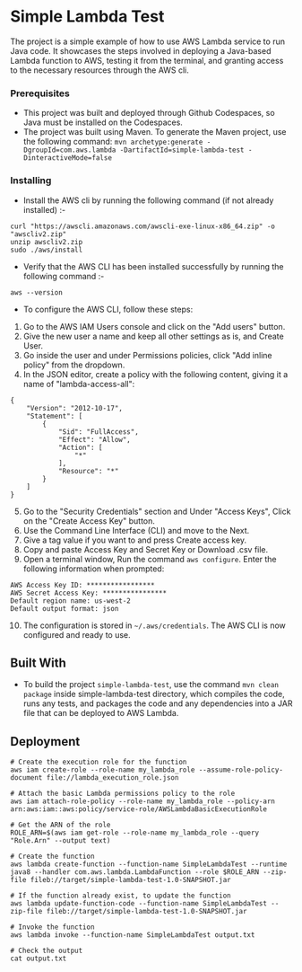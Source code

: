# Simple Lambda Test

The project is a simple example of how to use AWS Lambda service to run Java code. It showcases the steps involved in deploying a Java-based Lambda function to AWS, testing it from the terminal, and granting access to the necessary resources through the AWS cli.

### Prerequisites

* This project was built and deployed through Github Codespaces, so Java must be installed on the Codespaces. 
* The project was built using Maven. To generate the Maven project, use the following command: 
`mvn archetype:generate -DgroupId=com.aws.lambda -DartifactId=simple-lambda-test -DinteractiveMode=false`

### Installing

* Install the AWS cli by running the following command (if not already installed) :-
```
curl "https://awscli.amazonaws.com/awscli-exe-linux-x86_64.zip" -o "awscliv2.zip"
unzip awscliv2.zip
sudo ./aws/install
```

* Verify that the AWS CLI has been installed successfully by running the following command :-

```
aws --version
```

* To configure the AWS CLI, follow these steps:
1. Go to the AWS IAM Users console and click on the "Add users" button.
2. Give the new user a name and keep all other settings as is, and Create User.
3. Go inside the user and under Permissions policies, click "Add inline policy" from the dropdown.
4. In the JSON editor, create a policy with the following content, giving it a name of "lambda-access-all":
```
{
    "Version": "2012-10-17",
    "Statement": [
        {
            "Sid": "FullAccess",
            "Effect": "Allow",
            "Action": [
                "*"
            ],
            "Resource": "*"
        }
    ]
}
```
5. Go to the "Security Credentials" section and Under "Access Keys", Click on the "Create Access Key" button.
6. Use the Command Line Interface (CLI) and move to the Next.
7. Give a tag value if you want to and press Create access key.
8. Copy and paste Access Key and Secret Key or Download .csv file.
9. Open a terminal window, Run the command `aws configure`. Enter the following information when prompted:
```
AWS Access Key ID: *****************
AWS Secret Access Key: ****************
Default region name: us-west-2
Default output format: json
```
10.  The configuration is stored in `~/.aws/credentials`. The AWS CLI is now configured and ready to use.

## Built With

* To build the project `simple-lambda-test`, use the command `mvn clean package` inside simple-lambda-test directory, which compiles the code, runs any tests, and packages the code and any dependencies into a JAR file that can be deployed to AWS Lambda.

## Deployment

```
# Create the execution role for the function
aws iam create-role --role-name my_lambda_role --assume-role-policy-document file://lambda_execution_role.json

# Attach the basic Lambda permissions policy to the role
aws iam attach-role-policy --role-name my_lambda_role --policy-arn arn:aws:iam::aws:policy/service-role/AWSLambdaBasicExecutionRole

# Get the ARN of the role
ROLE_ARN=$(aws iam get-role --role-name my_lambda_role --query "Role.Arn" --output text)

# Create the function
aws lambda create-function --function-name SimpleLambdaTest --runtime java8 --handler com.aws.lambda.LambdaFunction --role $ROLE_ARN --zip-file fileb://target/simple-lambda-test-1.0-SNAPSHOT.jar

# If the function already exist, to update the function
aws lambda update-function-code --function-name SimpleLambdaTest --zip-file fileb://target/simple-lambda-test-1.0-SNAPSHOT.jar

# Invoke the function
aws lambda invoke --function-name SimpleLambdaTest output.txt

# Check the output
cat output.txt
```